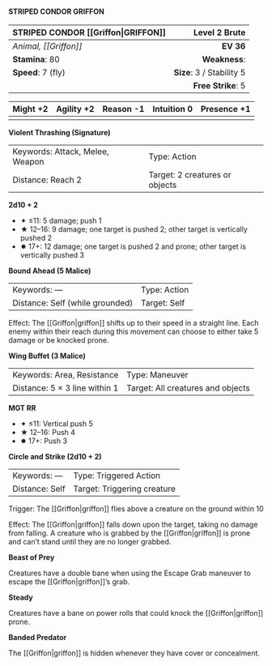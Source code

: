 #### STRIPED CONDOR GRIFFON

| STRIPED CONDOR [[Griffon\|GRIFFON]] |         **Level 2 Brute** |
| :---------------------------------- | ------------------------: |
| *Animal, [[Griffon]]*               |                 **EV 36** |
| **Stamina**: 80                     |             **Weakness**: |
| **Speed**: 7 (fly)                  | **Size**: 3 / Stability 5 |
|                                     |        **Free Strike**: 5 |

| **Might** +2 | **Agility** +2 | **Reason** -1 | **Intuition** 0 | **Presence** +1 |
| ------------ | -------------- | ------------- | --------------- | --------------- |
|              |                |               |                 |                 |

**Violent Thrashing (Signature)**

|                                 |                                |
| :------------------------------ | :----------------------------- |
| Keywords: Attack, Melee, Weapon | Type: Action                   |
| Distance: Reach 2               | Target: 2 creatures or objects |

**2d10 + 2**

- ✦ ≤11: 5 damage; push 1
- ★ 12–16: 9 damage; one target is pushed 2; other target is vertically pushed 2
- ✸ 17+: 12 damage; one target is pushed 2 and prone; other target is vertically pushed 3

**Bound Ahead (5 Malice)**

|                                 |              |
| :------------------------------ | :----------- |
| Keywords: —                     | Type: Action |
| Distance: Self (while grounded) | Target: Self |

Effect: The [[Griffon|griffon]] shifts up to their speed in a straight line. Each enemy within their reach during this movement can choose to either take 5 damage or be knocked prone.

**Wing Buffet (3 Malice)**

|                               |                                   |
| :---------------------------- | :-------------------------------- |
| Keywords: Area, Resistance    | Type: Maneuver                    |
| Distance: 5 × 3 line within 1 | Target: All creatures and objects |

**MGT RR**

- ✦ ≤11: Vertical push 5
- ★ 12–16: Push 4
- ✸ 17+: Push 3

**Circle and Strike (2d10 + 2)**

|                |                             |
| :------------- | :-------------------------- |
| Keywords: —    | Type: Triggered Action      |
| Distance: Self | Target: Triggering creature |

Trigger: The [[Griffon|griffon]] flies above a creature on the ground within 10

Effect: The [[Griffon|griffon]] falls down upon the target, taking no damage from falling. A creature who is grabbed by the [[Griffon|griffon]] is prone and can’t stand until they are no longer grabbed.

**Beast of Prey**

Creatures have a double bane when using the Escape Grab maneuver to escape the [[Griffon|griffon]]’s grab.

**Steady**

Creatures have a bane on power rolls that could knock the [[Griffon|griffon]] prone.

**Banded Predator**

The [[Griffon|griffon]] is hidden whenever they have cover or concealment.
